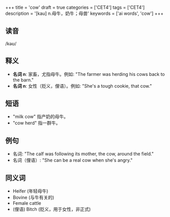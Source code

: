 +++
title = 'cow'
draft = true
categories = ['CET4']
tags = ['CET4']
description = '[kau] n.母牛，奶牛；母兽'
keywords = ['ai words', 'cow']
+++

## 读音
/kəʊ/

## 释义
- **名词 n**: 家畜，尤指母牛。例如: "The farmer was herding his cows back to the barn."
- **名词 n**: 女性（贬义，俚语）。例如: "She's a tough cookie, that cow."

## 短语
- "milk cow" 指产奶的母牛。
- "cow herd" 指一群牛。

## 例句
- 名词: "The calf was following its mother, the cow, around the field."
- 名词（俚语）: "She can be a real cow when she's angry."

## 同义词
- Heifer (年轻母牛)
- Bovine (与牛有关的)
- Female cattle
- (俚语) Bitch (贬义，用于女性，非正式)
